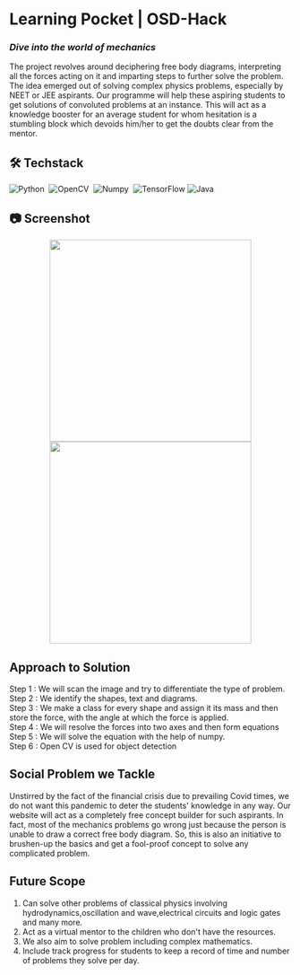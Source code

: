 # Learning Pocket | OSD-Hack
### _Dive into the world of mechanics_
The project revolves around deciphering free body diagrams, interpreting all the forces acting on it and imparting steps to further solve the problem.  The idea emerged out of solving complex physics problems, especially by NEET or JEE aspirants. Our programme will help these aspiring students to get solutions of convoluted problems at an instance. This will act as a knowledge booster for an average student for whom hesitation is a stumbling block which devoids him/her to get the doubts clear from the mentor. 

## 🛠️ Techstack 
![Python](https://img.shields.io/badge/python%20-%2314354C.svg?&style=for-the-badge&logo=python&logoColor=white)&nbsp;
![OpenCV](https://img.shields.io/badge/OpenCV-27338e?style=for-the-badge&logo=OpenCV&logoColor=white)&nbsp;
![Numpy](https://img.shields.io/badge/Numpy-777BB4?style=for-the-badge&logo=numpy&logoColor=white)&nbsp;
![TensorFlow](https://img.shields.io/badge/TensorFlow-%23FF6F00.svg?style=for-the-badge&logo=TensorFlow&logoColor=white)
![Java](https://img.shields.io/badge/Java-ED8B00?style=for-the-badge&logo=java&logoColor=white)

## :camera: Screenshot
<div align = center>
<img src = "https://user-images.githubusercontent.com/77115663/150667043-f61eb836-7a95-4b6e-980b-0c8806dadb77.PNG" width = 360px />
<img src = "https://user-images.githubusercontent.com/77115663/150666953-3c471198-22ea-44c1-a584-35dc1e1b8d8e.png" width = 360px/>
</div>

## Approach to Solution
Step 1 : We will scan the image and try to differentiate the type of problem.
<br>
Step 2 : We identify the shapes, text and diagrams.
<br>
Step 3 : We make a class for every shape and assign it its mass and then store the force, with the angle at which the force is applied.
<br>
Step 4 : We will resolve the forces into two axes and then form equations
<br>
Step 5 : We will solve the equation with the help of numpy.
<br>
Step 6 : Open CV is used for object detection
<br>

## Social Problem we Tackle
Unstirred by  the fact of the financial crisis due to prevailing Covid times, we do not want this pandemic to deter the students' knowledge in any way. Our website will act as a completely free concept builder for such aspirants. In fact, most of the mechanics problems go wrong just because the person is unable to draw a correct free body diagram. So, this is also an initiative to brushen-up the basics and get a fool-proof concept to solve any complicated problem.

## Future Scope
1. Can solve other problems of classical physics involving hydrodynamics,oscillation and wave,electrical circuits and logic gates and many more.
2. Act as a virtual mentor to the children who don't have the resources.
3. We also aim to solve problem including complex mathematics.
4. Include track progress for students to keep a record of time and number of problems they solve per day.

